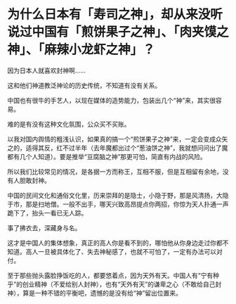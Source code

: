 # 为什么日本有「寿司之神」，却从来没听说过中国有「煎饼果子之神」、「肉夹馍之神」、「麻辣小龙虾之神」？

因为日本人就喜欢封神啊……

这和他们神道教泛神论的历史传统，不知道有没有关系。

中国也有很牛的手艺人，以现在媒体的造势能力，包装出几个“神”来，其实很容易。

难的是有没有这种文化氛围，公众买不买账。

以我对国内舆情的粗浅认识，如果真的搞一个“煎饼果子之神”来，一定会变成众矢之的，适得其反，红不过半年（去年魔都出过个“葱油饼之神”，我就想问问出了魔都有几个人知道）。要是推举“豆腐脑之神”那更可怕，简直有内战的风险。

所以我们比较常见的情况，是各据一方而称王，互相不服，但是互相留有余地，没有人胆敢封神。

中国的民间文化和通俗文化里，历来崇拜的是隐士，小隐于野，那是风清扬，大隐于市，那是扫地僧。一般不出手，哪天兴致高昂提点你两招，你惊为天人扑通一声跪下了，抬头一看已无人踪。

事了拂衣去，深藏身与名。

这才是中国人的集体想象，真正的高人你是看不到的，哪怕他从你身边走过你都不知道。高人一旦被具体化了、失去神秘感了，也就不可怕了，一定有办法可以对付。

至于那些抛头露脸挣饭吃的人，都要悠着点，因为天外有天。中国人有“宁有种乎”的创业精神（不爱给别人封神），也有“天外有天”的谦卑之心（不敢给自己封神），算是一种不错的平衡吧，遗憾的是没有给“神”留出位置来。